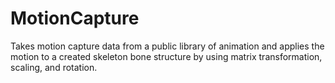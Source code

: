 # MotionCapture
Takes motion capture data from a public library of animation and applies the motion to a created skeleton bone structure by using matrix transformation, scaling, and rotation.
